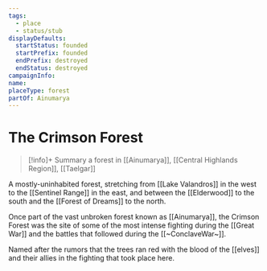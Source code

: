 ```yaml
---
tags:
  - place
  - status/stub
displayDefaults:
  startStatus: founded
  startPrefix: founded
  endPrefix: destroyed
  endStatus: destroyed
campaignInfo: 
name: 
placeType: forest
partOf: Ainumarya
---
```

# The Crimson Forest
>[!info]+ Summary
> a forest in [[Ainumarya]], [[Central Highlands Region]], [[Taelgar]]

A mostly-uninhabited forest, stretching from [[Lake Valandros]] in the west to the [[Sentinel Range]] in the east, and between the [[Elderwood]] to the south and the [[Forest of Dreams]] to the north. 

Once part of the vast unbroken forest known as [[Ainumarya]], the Crimson Forest was the site of some of the most intense fighting during the [[Great War]] and the battles that followed during the [[~ConclaveWar~]]. 

Named after the rumors that the trees ran red with the blood of the [[elves]] and their allies in the fighting that took place here. 